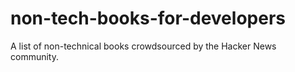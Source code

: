 # non-tech-books-for-developers
A list of non-technical books crowdsourced by the Hacker News community.
